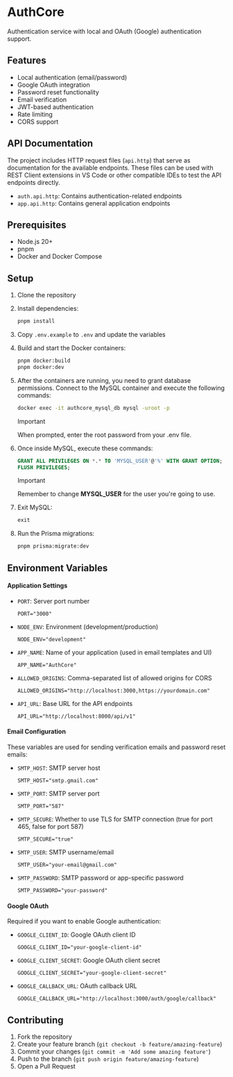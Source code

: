 # AuthCore

Authentication service with local and OAuth (Google) authentication support.

## Features

- Local authentication (email/password)
- Google OAuth integration
- Password reset functionality
- Email verification
- JWT-based authentication
- Rate limiting
- CORS support

## API Documentation

The project includes HTTP request files (`api.http`) that serve as documentation for the available endpoints. These files can be used with REST Client extensions in VS Code or other compatible IDEs to test the API endpoints directly.

- `auth.api.http`: Contains authentication-related endpoints
- `app.api.http`: Contains general application endpoints

## Prerequisites

- Node.js 20+
- pnpm
- Docker and Docker Compose

## Setup

1. Clone the repository
2. Install dependencies:

   ```bash
   pnpm install
   ```

3. Copy `.env.example` to `.env` and update the variables

4. Build and start the Docker containers:

   ```bash
   pnpm docker:build
   pnpm docker:dev
   ```

5. After the containers are running, you need to grant database permissions. Connect to the MySQL container and execute the following commands:

   ```bash
   docker exec -it authcore_mysql_db mysql -uroot -p
   ```

   > [!IMPORTANT]
   > When prompted, enter the root password from your .env file.

6. Once inside MySQL, execute these commands:

   ```sql
   GRANT ALL PRIVILEGES ON *.* TO 'MYSQL_USER'@'%' WITH GRANT OPTION;
   FLUSH PRIVILEGES;
   ```

   > [!IMPORTANT]
   > Remember to change **MYSQL_USER** for the user you're going to use.

7. Exit MySQL:

   ```sql
   exit
   ```

8. Run the Prisma migrations:

   ```bash
   pnpm prisma:migrate:dev
   ```

## Environment Variables

#### Application Settings

- `PORT`: Server port number

  ```
  PORT="3000"
  ```

- `NODE_ENV`: Environment (development/production)

  ```
  NODE_ENV="development"
  ```

- `APP_NAME`: Name of your application (used in email templates and UI)

  ```
  APP_NAME="AuthCore"
  ```

- `ALLOWED_ORIGINS`: Comma-separated list of allowed origins for CORS

  ```
  ALLOWED_ORIGINS="http://localhost:3000,https://yourdomain.com"
  ```

- `API_URL`: Base URL for the API endpoints
  ```
  API_URL="http://localhost:8000/api/v1"
  ```

#### Email Configuration

These variables are used for sending verification emails and password reset emails:

- `SMTP_HOST`: SMTP server host

  ```
  SMTP_HOST="smtp.gmail.com"
  ```

- `SMTP_PORT`: SMTP server port

  ```
  SMTP_PORT="587"
  ```

- `SMTP_SECURE`: Whether to use TLS for SMTP connection (true for port 465, false for port 587)

  ```
  SMTP_SECURE="true"
  ```

- `SMTP_USER`: SMTP username/email

  ```
  SMTP_USER="your-email@gmail.com"
  ```

- `SMTP_PASSWORD`: SMTP password or app-specific password

  ```
  SMTP_PASSWORD="your-password"
  ```

#### Google OAuth

Required if you want to enable Google authentication:

- `GOOGLE_CLIENT_ID`: Google OAuth client ID

  ```
  GOOGLE_CLIENT_ID="your-google-client-id"
  ```

- `GOOGLE_CLIENT_SECRET`: Google OAuth client secret

  ```
  GOOGLE_CLIENT_SECRET="your-google-client-secret"
  ```

- `GOOGLE_CALLBACK_URL`: OAuth callback URL
  ```
  GOOGLE_CALLBACK_URL="http://localhost:3000/auth/google/callback"
  ```

## Contributing

1. Fork the repository
2. Create your feature branch (`git checkout -b feature/amazing-feature`)
3. Commit your changes (`git commit -m 'Add some amazing feature'`)
4. Push to the branch (`git push origin feature/amazing-feature`)
5. Open a Pull Request
